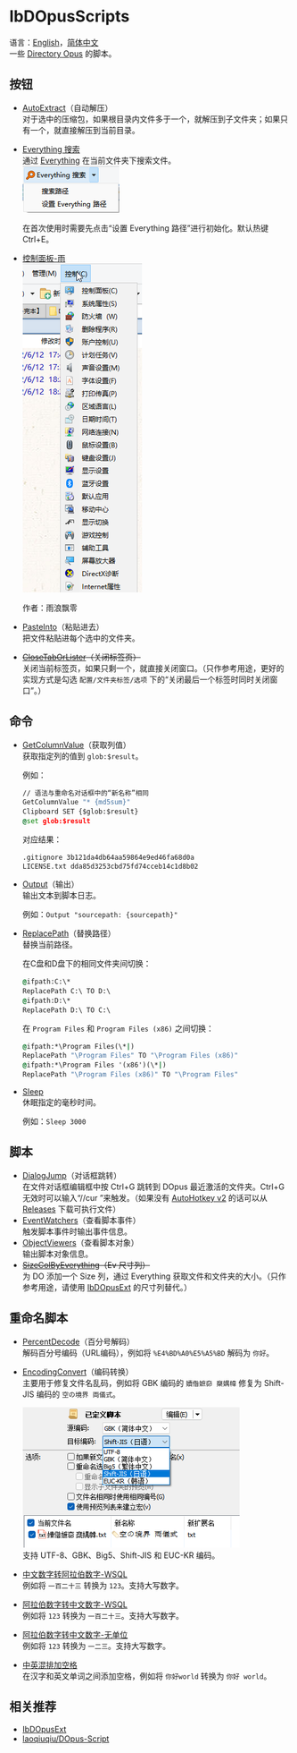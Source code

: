 # IbDOpusScripts
语言：[English](README.md)，[简体中文](README.zh-Hans.md)  
一些 [Directory Opus](https://github.com/Chaoses-Ib/DirectoryOpus) 的脚本。

## 按钮
- [AutoExtract](Buttons/AutoExtract.js)（自动解压）  
  对于选中的压缩包，如果根目录内文件多于一个，就解压到子文件夹；如果只有一个，就直接解压到当前目录。
- [Everything 搜索](Buttons/EverythingSearch.zh-Hans.dcf)  
  通过 [Everything](https://www.voidtools.com/) 在当前文件夹下搜索文件。  
  ![](Buttons/images/EverythingSearch.zh-Hans.png)

  在首次使用时需要先点击“设置 Everything 路径”进行初始化。默认热键 Ctrl+E。
- [控制面板-雨](Buttons/控制面板-雨.dcf)  
  ![](Buttons/images/控制面板-雨.png)

  作者：雨浪飘零
- [PasteInto](Buttons/PasteInto.js)（粘贴进去）  
  把文件粘贴进每个选中的文件夹。
- ~~[CloseTabOrLister](Buttons/CloseTabOrLister.js)（关闭标签页）~~  
  关闭当前标签页，如果只剩一个，就直接关闭窗口。（只作参考用途，更好的实现方式是勾选 `配置/文件夹标签/选项` 下的“关闭最后一个标签时同时关闭窗口”。）

## 命令
- [GetColumnValue](Commands/GetColumnValue.ouc)（获取列值）  
  获取指定列的值到 `glob:$result`。

  例如：
  ```cmd
  // 语法与重命名对话框中的“新名称”相同
  GetColumnValue "* {md5sum}"
  Clipboard SET {$glob:$result}
  @set glob:$result
  ```
  对应结果：
  ```
  .gitignore 3b121da4db64aa59864e9ed46fa68d0a
  LICENSE.txt dda85d3253cbd75fd74cceb14c1d8b02
  ```
- [Output](Commands/Output.ouc)（输出）  
  输出文本到脚本日志。  

  例如：`Output "sourcepath: {sourcepath}"`
- [ReplacePath](Commands/ReplacePath.ouc)（替换路径）  
  替换当前路径。

  在C盘和D盘下的相同文件夹间切换：
  ```cmd
  @ifpath:C:\*
  ReplacePath C:\ TO D:\
  @ifpath:D:\*
  ReplacePath D:\ TO C:\
  ```

  在 `Program Files` 和 `Program Files (x86)` 之间切换：
  ```cmd
  @ifpath:*\Program Files(\*|)
  ReplacePath "\Program Files" TO "\Program Files (x86)"
  @ifpath:*\Program Files '(x86')(\*|)
  ReplacePath "\Program Files (x86)" TO "\Program Files"
  ```
- [Sleep](Commands/Sleep.ouc)  
  休眠指定的毫秒时间。
  
  例如：`Sleep 3000`

## 脚本
- [DialogJump](Scripts/DialogJump.ahk)（对话框跳转）  
  在文件对话框编辑框中按 Ctrl+G 跳转到 DOpus 最近激活的文件夹。Ctrl+G 无效时可以输入“//cur ”来触发。（如果没有 [AutoHotkey v2](https://www.autohotkey.com/v2/) 的话可以从 [Releases](../../releases) 下载可执行文件）
- [EventWatchers](Scripts/EventWatchers)（查看脚本事件）  
  触发脚本事件时输出事件信息。
- [ObjectViewers](Scripts/ObjectViewers)（查看脚本对象）  
  输出脚本对象信息。
- ~~[SizeColByEverything](Scripts/SizeColByEverything/README.zh-Hans.md)（Ev 尺寸列）~~  
  为 DO 添加一个 Size 列，通过 Everything 获取文件和文件夹的大小。（只作参考用途，请使用 [IbDOpusExt](https://github.com/Chaoses-Ib/IbDOpusExt) 的尺寸列替代。）

## 重命名脚本
- [PercentDecode](Rename%20Scripts/PercentDecode.js)（百分号解码）  
  解码百分号编码（URL编码），例如将 `%E4%BD%A0%E5%A5%BD` 解码为 `你好`。 
- [EncodingConvert](Rename%20Scripts/EncodingConvert.js)（编码转换）  
  主要用于修复文件名乱码，例如将 GBK 编码的 `嬻偺嫬奅 椉媀幃` 修复为 Shift-JIS 编码的 `空の境界 両儀式`。 

  ![](Rename%20Scripts/images/EncodingConvert.zh-Hans.png)  
  支持 UTF-8、GBK、Big5、Shift-JIS 和 EUC-KR 编码。
- [中文数字转阿拉伯数字-WSQL](Rename%20Scripts/中文数字转阿拉伯数字-WSQL.vbs)  
  例如将 `一百二十三` 转换为 `123`。支持大写数字。
- [阿拉伯数字转中文数字-WSQL](Rename%20Scripts/阿拉伯数字转中文数字-WSQL.vbs)  
  例如将 `123` 转换为 `一百二十三`。支持大写数字。
- [阿拉伯数字转中文数字-无单位](Rename%20Scripts/阿拉伯数字转中文数字-无单位.js)  
  例如将 `123` 转换为 `一二三`。支持大写数字。
- [中英混排加空格](Rename%20Scripts/中英混排加空格.js)  
  在汉字和英文单词之间添加空格，例如将 `你好world` 转换为 `你好 world`。

## 相关推荐
- [IbDOpusExt](https://github.com/Chaoses-Ib/IbDOpusExt)
- [laoqiuqiu/DOpus-Script](https://github.com/laoqiuqiu/DOpus-Script)